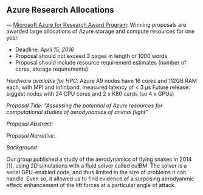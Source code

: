 ## Azure Research Allocations

— [Microsoft Azure for Research Award Program](http://research.microsoft.com/en-us/projects/azure/default.aspx):
 Winning proposals are awarded large allocations of Azure storage and compute resources for one year.

* Deadline: *April 15, 2016*
* Proposal should not exceed 3 pages in length or 1000 words
* Proposal should include resource requirement estimates (number of cores, storage requirements)

*Hardware available for HPC*: Azure A9 nodes have 16 cores and 112GB RAM each, with MPI and Infinband, measured latency of < 3 µs
Future release: biggest nodes with 24 CPU cores and 2 x K80 cards (so 4 x GPUs)

*Proposal Title:*
_"Assessing the potential of Azure resources for computational studies of aerodynamics of animal flight"_

*Proposal Abstract:*

*Proposal Narrative:*

_Background_

Our group published a study of the aerodynamics of flying snakes in 2014 [1], using 2D simulations with a fluid solver called cuIBM.
The solver is a serial GPU-enabled code, and thus limited in the size of problems it can handle.
Even so, it allowed us to find evidence of a surprising aerodyanmic effect: enhancement of the lift forces at a particular angle of attack. 

